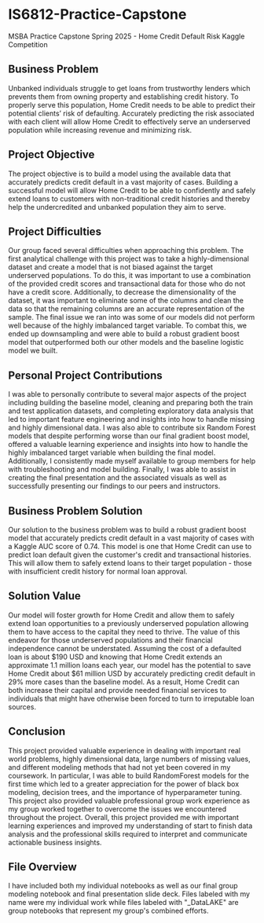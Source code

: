 # IS6812-Practice-Capstone
MSBA Practice Capstone Spring 2025 - Home Credit Default Risk Kaggle Competition

## Business Problem
Unbanked individuals struggle to get loans from trustworthy lenders which prevents them from owning property and establishing credit history. To properly serve this population, Home Credit needs to be able to predict their potential clients’ risk of defaulting. Accurately predicting the risk associated with each client will allow Home Credit to effectively serve an underserved population while increasing revenue and minimizing risk. 

## Project Objective
The project objective is to build a model using the available data that accurately predicts credit default in a vast majority of cases. Building a successful model will allow Home Credit to be able to confidently and safely extend loans to customers with non-traditional credit histories and thereby help the undercredited and unbanked population they aim to serve. 

## Project Difficulties
Our group faced several difficulties when approaching this problem. The first analytical challenge with this project was to take a highly-dimensional dataset and create a model that is not biased against the target underserved populations. To do this, it was important to use a combination of the provided credit scores and transactional data for those who do not have a credit score. Additionally, to decrease the dimensionality of the dataset, it was important to eliminate some of the columns and clean the data so that the remaining columns are an accurate representation of the sample. The final issue we ran into was some of our models did not perform well because of the highly imbalanced target variable. To combat this, we ended up downsampling and were able to build a robust gradient boost model that outperformed both our other models and the baseline logistic model we built. 

## Personal Project Contributions
I was able to personally contribute to several major aspects of the project including building the baseline model, cleaning and preparing both the train and test application datasets, and completing exploratory data analysis that led to important feature engineering and insights into how to handle missing and highly dimensional data. I was also able to contribute six Random Forest models that despite performing worse than our final gradient boost model, offered a valuable learning experience and insights into how to handle the highly imbalanced target variable when building the final model. Additionally, I consistently made myself available to group members for help with troubleshooting and model building. Finally, I was able to assist in creating the final presentation and the associated visuals as well as successfully presenting our findings to our peers and instructors. 

## Business Problem Solution
Our solution to the business problem was to build a robust gradient boost model that accurately predicts credit default in a vast majority of cases with a Kaggle AUC score of 0.74. This model is one that Home Credit can use to predict loan default given the customer's credit and transactional histories. This will allow them to safely extend loans to their target population - those with insufficient credit history for normal loan approval. 

## Solution Value
Our model will foster growth for Home Credit and allow them to safely extend loan opportunities to a previously underserved population allowing them to have access to the capital they need to thrive. The value of this endeavor for those underserved populations and their financial independence cannot be understated. Assuming the cost of a defaulted loan is about $190 USD and knowing that Home Credit extends an approximate 1.1 million loans each year, our model has the potential to save Home Credit about $61 million USD by accurately predicting credit default in 29% more cases than the baseline model. As a result, Home Credit can both increase their capital and provide needed financial services to individuals that might have otherwise been forced to turn to irreputable loan sources. 

## Conclusion
This project provided valuable experience in dealing with important real world problems, highly dimensional data, large numbers of missing values, and different modeling methods that had not yet been covered in my coursework. In particular, I was able to build RandomForest models for the first time which led to a greater appreciation for the power of black box modeling, decision trees, and the importance of hyperparameter tuning. This project also provided valuable professional group work experience as my group worked together to overcome the issues we encountered throughout the project. Overall, this project provided me with important learning experiences and improved my understanding of start to finish data analysis and the professional skills required to interpret and communicate actionable business insights. 

## File Overview
I have included both my individual notebooks as well as our final group modeling notebook and final presentation slide deck. Files labeled with my name were my individual work while files labeled with "_DataLAKE" are group notebooks that represent my group's combined efforts. 
